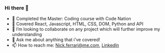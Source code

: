 ### Hi there 👋


- 🌱 Completed the Master: Coding course with Code Nation 
- 🔭 Covered React, Javascript, HTML, CSS, DOM, Python and API
- 👯 I’m looking to collaborate on any project which will further improve my understanding
- 💬 Ask me about anything that i've covered!
- 📫 How to reach me: Nick.ferrari@me.com, [LinkedIn](https://www.linkedin.com/in/nicholas-ferrari-126a47116/)
